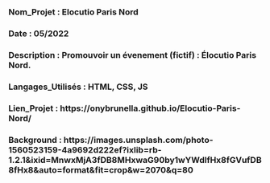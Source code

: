 <h3>Nom_Projet : Elocutio Paris Nord</h3>
<h3>Date : 05/2022</h3>
<h3>Description : Promouvoir un évenement (fictif) : Élocutio Paris Nord.</h3>
<h3>Langages_Utilisés : HTML, CSS, JS</h3>
<h3>Lien_Projet : https://onybrunella.github.io/Elocutio-Paris-Nord/</h3>
<h3>Background : https://images.unsplash.com/photo-1560523159-4a9692d222ef?ixlib=rb-1.2.1&ixid=MnwxMjA3fDB8MHxwaG90by1wYWdlfHx8fGVufDB8fHx8&auto=format&fit=crop&w=2070&q=80</h3>
